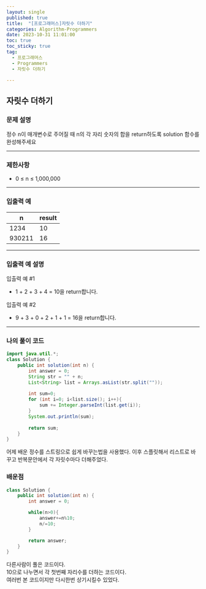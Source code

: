```yaml
---
layout: single
published: true
title:  "[프로그래머스]자릿수 더하기"
categories: Algorithm-Programmers
date: 2023-10-31 11:01:00
toc: true
toc_sticky: true
tag:   
  - 프로그래머스
  - Programmers
  - 자릿수 더하기

---
```


## 자릿수 더하기

### 문제 설명

정수 n이 매개변수로 주어질 때 n의 각 자리 숫자의 합을 return하도록 solution 함수를 완성해주세요

----------------

### 제한사항

* 0 ≤ n ≤ 1,000,000

----------------

### 입출력 예

|n	|result|
|---|---|
|1234|	10|
|930211|	16|

----------------

### 입출력 예 설명

입출력 예 #1  

* 1 + 2 + 3 + 4 = 10을 return합니다.
  

입출력 예 #2  

* 9 + 3 + 0 + 2 + 1 + 1 = 16을 return합니다.

  

  

  

  

----------------

### 나의 풀이 코드

```java
import java.util.*;
class Solution {
    public int solution(int n) {
        int answer = 0;
        String str = "" + n;
        List<String> list = Arrays.asList(str.split(""));
        
        int sum=0;
        for (int i=0; i<list.size(); i++){
            sum += Integer.parseInt(list.get(i));
        }
        System.out.println(sum);
        
        return sum;
    }
}
```
어제 배운 정수를 스트링으로 쉽게 바꾸는법을 사용했다.
이후 스플릿해서 리스트로 바꾸고 반복문안에서 각 자릿수마다 더해주었다.


### 배운점




```java
class Solution {
    public int solution(int n) {
        int answer = 0;

        while(n>0){
            answer+=n%10;
            n/=10;
        }

        return answer;
    }
}
```

다른사람이 풀은 코드이다.  
10으로 나누면서 각 첫번째 자리수를 더하는 코드이다.  
여러번 본 코드이지만 다시한번 상기시킬수 있었다.